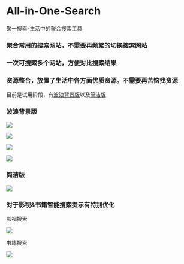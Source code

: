 # All-in-One-Search
聚一搜索-生活中的聚合搜索工具

### 聚合常用的搜索网站，不需要再频繁的切换搜索网站

### 一次可搜索多个网站，方便对比搜索结果

### 资源整合，放置了生活中各方面优质资源。不需要再苦恼找资源

目前是试用阶段，有[波浪背景版](http://101.132.226.32/)以及[简洁版](http://101.132.226.32/search_simple)

### 波浪背景版

![](http://xingkong-images.test.upcdn.net/PicGo/20200730223647.png)

![](http://xingkong-images.test.upcdn.net/PicGo/20200730223645.png)

![](http://xingkong-images.test.upcdn.net/PicGo/20200730223641.png)

![](http://xingkong-images.test.upcdn.net/PicGo/20200730223643.png)

### 简洁版

![](http://xingkong-images.test.upcdn.net/PicGo/20200730223702.png)

### 对于影视&书籍智能搜索提示有特别优化

影视搜索

![](http://xingkong-images.test.upcdn.net/PicGo/20200730224049.png)

书籍搜索

![](http://xingkong-images.test.upcdn.net/PicGo/20200730224122.png)
